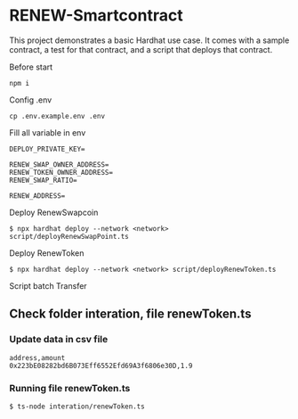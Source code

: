 # RENEW-Smartcontract

This project demonstrates a basic Hardhat use case. It comes with a sample contract, a test for that contract, and a script that deploys that contract.

Before start
```shell
npm i
```
Config .env
```shell
cp .env.example.env .env
```
Fill all variable in env

```shell
DEPLOY_PRIVATE_KEY=

RENEW_SWAP_OWNER_ADDRESS=
RENEW_TOKEN_OWNER_ADDRESS=
RENEW_SWAP_RATIO=

RENEW_ADDRESS=
```
Deploy RenewSwapcoin
```shell
$ npx hardhat deploy --network <network> script/deployRenewSwapPoint.ts
```

Deploy RenewToken
```shell
$ npx hardhat deploy --network <network> script/deployRenewToken.ts
```

Script batch Transfer

## Check folder interation, file renewToken.ts
### Update data in csv file
```shell
address,amount
0x223bE08282bd6B073Eff6552Efd69A3f6806e30D,1.9
```
### Running file renewToken.ts

```shell
$ ts-node interation/renewToken.ts
```
